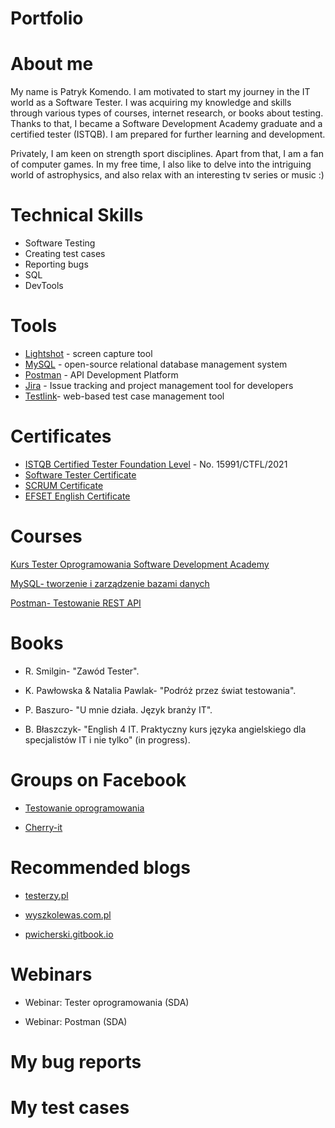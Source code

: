 # Portfolio
# About me
My name is Patryk Komendo. I am motivated to start my journey in the IT world as a Software Tester. I was acquiring my knowledge and skills through various types of courses, internet research, or books about testing. Thanks to that, I became a Software Development Academy graduate and a certified tester (ISTQB). I am prepared for further learning and development. 

Privately, I am keen on strength sport disciplines. Apart from that, I am a fan of computer games. In my free time, I also like to delve into the intriguing world of astrophysics, and also relax with an interesting tv series or music :)
# Technical Skills
* Software Testing
* Creating test cases
* Reporting bugs
* SQL
* DevTools

# Tools
* [Lightshot](https://app.prntscr.com/pl/) - screen capture tool
* [MySQL](https://www.mysql.com/) -  open-source relational database management system
* [Postman](https://www.postman.com/) - API Development Platform
* [Jira](https://www.atlassian.com/) - Issue tracking and project management tool for developers
* [Testlink](https://testlink.org/)-  web-based test case management tool

# Certificates
* [ISTQB Certified Tester Foundation Level](https://www.gasq.org/en/certification/check-a-certificate.html) - No. 15991/CTFL/2021
* [Software Tester Certificate](https://app.diplomasafe.com/pl-PL/diploma/dc50e0078a13ba4b68fe5e41de4598aef368f2b34/tester-oprogramowania)
* [SCRUM Certificate](https://app.diplomasafe.com/pl-PL/diploma/dd9f20ec18825a0f08374997ac92ddcb42b461a8e/scrum)
* [EFSET English Certificate](https://www.efset.org/cert/1F9BsT)
# Courses
[Kurs Tester Oprogramowania Software Development Academy](https://app.diplomasafe.com/pl-PL/diploma/dc50e0078a13ba4b68fe5e41de4598aef368f2b34/tester-oprogramowania)

[MySQL- tworzenie i zarządzenie bazami danych](https://www.udemy.com/certificate/UC-2448968d-3cf7-4f3c-9faa-214e79897cf4/)

[Postman- Testowanie REST API](https://www.udemy.com/certificate/UC-a23d1c12-db1c-44b9-aeaa-8274ce6b57fc/)

# Books
* R. Smilgin- "Zawód Tester".

* K. Pawłowska & Natalia Pawlak- "Podróż przez świat testowania".

* P. Baszuro- "U mnie działa. Język branży IT".

* B. Błaszczyk- "English 4 IT. Praktyczny kurs języka angielskiego dla specjalistów IT i nie tylko" (in progress).
# Groups on Facebook
* [Testowanie oprogramowania](https://www.facebook.com/groups/141683635854223)

* [Cherry-it](https://www.facebook.com/Cherry-it-1876989569282481)
# Recommended blogs
* [testerzy.pl](https://testerzy.pl/)

* [wyszkolewas.com.pl](https://www.wyszkolewas.com.pl/)

* [pwicherski.gitbook.io](https://pwicherski.gitbook.io/testowanie-oprogramowania/)

# Webinars
* Webinar: Tester oprogramowania (SDA)

* Webinar: Postman (SDA)

# My bug reports

# My test cases


